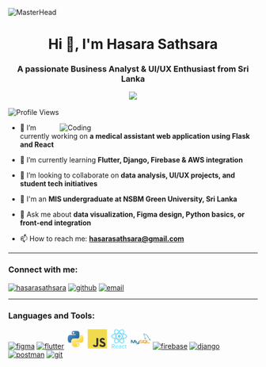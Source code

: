 ![MasterHead](https://i.ibb.co/207qhjw0/image.png)

<h1 align="center">Hi 👋, I'm Hasara Sathsara</h1>
<h3 align="center">A passionate Business Analyst & UI/UX Enthusiast from Sri Lanka</h3>

<div align="center">
  <img src="https://readme-typing-svg.herokuapp.com?font=Fira+Code&pause=1000&color=F75C7E&center=true&vCenter=true&width=450&lines=Business+Analytics+%7C+UI/UX+Design;MIS+Undergraduate+%7C+Tech+Enthusiast;Exploring+Data%2C+Design%2C+and+Development;Always+learning+something+new!" />
</div>

![Profile Views](https://komarev.com/ghpvc/?username=HasaraSathsara&style=flat-square&color=blue)

<img align="right" alt="Coding" width="400" src="https://i.ibb.co/8n2G3wQz/image.png">

- 🔭 I’m currently working on **a medical assistant web application using Flask and React**

- 🌱 I’m currently learning **Flutter, Django, Firebase & AWS integration**

- 👯 I’m looking to collaborate on **data analysis, UI/UX projects, and student tech initiatives**

- 💼 I'm an **MIS undergraduate at NSBM Green University, Sri Lanka**

- 💬 Ask me about **data visualization, Figma design, Python basics, or front-end integration**

- 📫 How to reach me: **hasarasathsara@gmail.com**

---

<h3 align="left">Connect with me:</h3>
<p align="left">
  <a href="https://www.linkedin.com/in/hasarasathsara" target="blank"><img align="center" src="https://raw.githubusercontent.com/rahuldkjain/github-profile-readme-generator/master/src/images/icons/Social/linked-in-alt.svg" alt="hasarasathsara" height="30" width="40" /></a>
  <a href="https://github.com/HasaraSathsara" target="blank"><img align="center" src="https://raw.githubusercontent.com/rahuldkjain/github-profile-readme-generator/master/src/images/icons/Social/github.svg" alt="github" height="30" width="40" /></a>
  <a href="mailto:hasarasathsara5949@gmail.com" target="blank"><img align="center" src="https://raw.githubusercontent.com/gauravghongde/social-icons/master/SVG/White/Gmail_white.svg" alt="email" height="30" width="40" /></a>
</p>

---

<h3 align="left">Languages and Tools:</h3>
<p align="left">
  <a href="https://figma.com/" target="_blank"><img src="https://www.vectorlogo.zone/logos/figma/figma-icon.svg" alt="figma" width="40" height="40"/></a>
  <a href="https://flutter.dev" target="_blank"><img src="https://www.vectorlogo.zone/logos/flutterio/flutterio-icon.svg" alt="flutter" width="40" height="40"/></a>
  <a href="https://www.python.org" target="_blank"><img src="https://raw.githubusercontent.com/devicons/devicon/master/icons/python/python-original.svg" alt="python" width="40" height="40"/></a>
  <a href="https://www.javascript.com/" target="_blank"><img src="https://raw.githubusercontent.com/devicons/devicon/master/icons/javascript/javascript-original.svg" alt="javascript" width="40" height="40"/></a>
  <a href="https://reactjs.org/" target="_blank"><img src="https://raw.githubusercontent.com/devicons/devicon/master/icons/react/react-original-wordmark.svg" alt="react" width="40" height="40"/></a>
  <a href="https://www.mysql.com/" target="_blank"><img src="https://raw.githubusercontent.com/devicons/devicon/master/icons/mysql/mysql-original-wordmark.svg" alt="mysql" width="40" height="40"/></a>
  <a href="https://firebase.google.com/" target="_blank"><img src="https://www.vectorlogo.zone/logos/firebase/firebase-icon.svg" alt="firebase" width="40" height="40"/></a>
  <a href="https://www.djangoproject.com/" target="_blank"><img src="https://cdn.worldvectorlogo.com/logos/django.svg" alt="django" width="40" height="40"/></a>
  <a href="https://www.postman.com/" target="_blank"><img src="https://www.vectorlogo.zone/logos/getpostman/getpostman-icon.svg" alt="postman" width="40" height="40"/></a>
  <a href="https://git-scm.com/" target="_blank"><img src="https://www.vectorlogo.zone/logos/git-scm/git-scm-icon.svg" alt="git" width="40" height="40"/></a>
</p>
